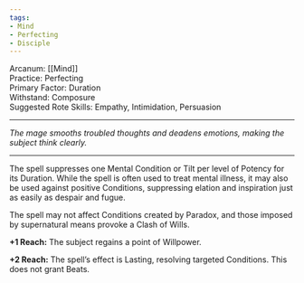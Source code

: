 ```yaml
---
tags:
- Mind
- Perfecting
- Disciple
---
```


Arcanum: [[Mind]]\
Practice: Perfecting\
Primary Factor: Duration\
Withstand: Composure\
Suggested Rote Skills: Empathy, Intimidation, Persuasion

---

_The mage smooths troubled thoughts and deadens emotions, making the subject think clearly._

---

The spell suppresses one Mental Condition or Tilt per level of Potency for its Duration. While the spell is often used to treat mental illness, it may also be used against positive Conditions, suppressing elation and inspiration just as easily as despair and fugue.

The spell may not affect Conditions created by Paradox, and those imposed by supernatural means provoke a Clash of Wills.

**+1 Reach:** The subject regains a point of Willpower.

**+2 Reach:** The spell’s effect is Lasting, resolving targeted Conditions. This does not grant Beats.